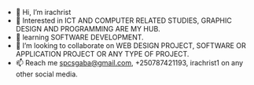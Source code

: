 - 👋 Hi, I’m irachrist
- 👀 Interested in ICT AND COMPUTER RELATED STUDIES, GRAPHIC DESIGN AND PROGRAMMING ARE MY HUB.
- 🌱 learning SOFTWARE DEVELOPMENT.
- 💞️ I’m looking to collaborate on WEB DESIGN PROJECT, SOFTWARE OR APPLICATION PROJECT OR ANY TYPE OF PROJECT.
- 📫 Reach me spcsgaba@gmail.com, +250787421193, irachrist1 on any other social media.

<!---
irachrist/irachrist is a ✨ special ✨ repository because its `README.md` (this file) appears on your GitHub profile.
You can click the Preview link to take a look at your changes.
--->
